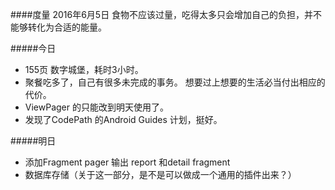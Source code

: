 ####度量 2016年6月5日
食物不应该过量，吃得太多只会增加自己的负担，并不能够转化为合适的能量。

#####今日
+ 155页 数字城堡，耗时3小时。
+ 聚餐吃多了，自己有很多未完成的事务。 想要过上想要的生活必当付出相应的代价。
+ ViewPager 的只能改到明天使用了。
+ 发现了CodePath 的Android Guides 计划，挺好。

#####明日
+ 添加Fragment pager 输出 report 和detail fragment
+ 数据库存储（关于这一部分，是不是可以做成一个通用的插件出来？）